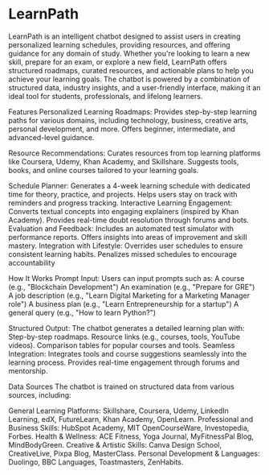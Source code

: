 # LearnPath
LearnPath is an intelligent chatbot designed to assist users in creating personalized learning schedules, providing resources, and offering guidance for any domain of study. Whether you're looking to learn a new skill, prepare for an exam, or explore a new field, LearnPath offers structured roadmaps, curated resources, and actionable plans to help you achieve your learning goals. The chatbot is powered by a combination of structured data, industry insights, and a user-friendly interface, making it an ideal tool for students, professionals, and lifelong learners.

Features Personalized Learning Roadmaps: Provides step-by-step learning paths for various domains, including technology, business, creative arts, personal development, and more. Offers beginner, intermediate, and advanced-level guidance.

Resource Recommendations: Curates resources from top learning platforms like Coursera, Udemy, Khan Academy, and Skillshare. Suggests tools, books, and online courses tailored to your learning goals.

Schedule Planner: Generates a 4-week learning schedule with dedicated time for theory, practice, and projects. Helps users stay on track with reminders and progress tracking. Interactive Learning Engagement: Converts textual concepts into engaging explainers (inspired by Khan Academy). Provides real-time doubt resolution through forums and bots. Evaluation and Feedback: Includes an automated test simulator with performance reports. Offers insights into areas of improvement and skill mastery. Integration with Lifestyle: Overrides user schedules to ensure consistent learning habits. Penalizes missed schedules to encourage accountability

How It Works Prompt Input: Users can input prompts such as: A course (e.g., "Blockchain Development") An examination (e.g., "Prepare for GRE") A job description (e.g., "Learn Digital Marketing for a Marketing Manager role") A business plan (e.g., "Learn Entrepreneurship for a startup") A general query (e.g., "How to learn Python?")

Structured Output: The chatbot generates a detailed learning plan with: Step-by-step roadmaps. Resource links (e.g., courses, tools, YouTube videos). Comparison tables for popular courses and tools. Seamless Integration: Integrates tools and course suggestions seamlessly into the learning process. Provides real-time engagement through forums and mentorship.

Data Sources The chatbot is trained on structured data from various sources, including:

General Learning Platforms: Skillshare, Coursera, Udemy, LinkedIn Learning, edX, FutureLearn, Khan Academy, OpenLearn. Professional and Business Skills: HubSpot Academy, MIT OpenCourseWare, Investopedia, Forbes. Health & Wellness: ACE Fitness, Yoga Journal, MyFitnessPal Blog, MindBodyGreen. Creative & Artistic Skills: Canva Design School, CreativeLive, Pixpa Blog, MasterClass. Personal Development & Languages: Duolingo, BBC Languages, Toastmasters, ZenHabits.
